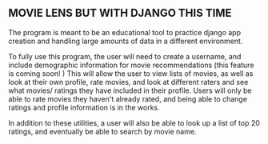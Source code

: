 ## MOVIE LENS BUT WITH DJANGO THIS TIME ##

The program is meant to be an educational tool to practice django app creation
and handling large amounts of data in a different environment.

To fully use this program, the user will need to create a username, and include
demographic information for movie recommendations (this feature is coming soon!
) This will allow the user to view lists of movies, as well as look at their
own profile, rate movies, and look at different raters and see what movies/
ratings they have included in their profile.  Users will only be able to rate
movies they haven't already rated, and being able to change ratings and profile
information is in the works.

In addition to these utilities, a user will also be able to look up a list of
top 20 ratings, and eventually be able to search by movie name.
